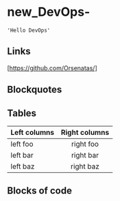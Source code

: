 # new_DevOps-

```
'Hello DevOps'
```

## Links

[https://github.com/Orsenatas/]

## Blockquotes




## Tables

| Left columns  | Right columns |
| ------------- |:-------------:|
| left foo      | right foo     |
| left bar      | right bar     |
| left baz      | right baz     |

## Blocks of code
